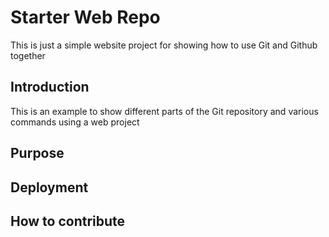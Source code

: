 # Starter Web Repo

This is just a simple website project for showing how to use Git and Github together

## Introduction

This is an example to show different parts of the Git repository and various commands using a web project

## Purpose

## Deployment 

## How to contribute

